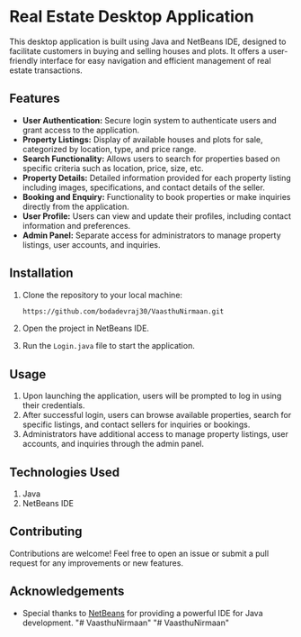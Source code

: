 # Real Estate Desktop Application

This desktop application is built using Java and NetBeans IDE, designed to facilitate customers in buying and selling houses and plots. It offers a user-friendly interface for easy navigation and efficient management of real estate transactions.

## Features

- **User Authentication:** Secure login system to authenticate users and grant access to the application.
- **Property Listings:** Display of available houses and plots for sale, categorized by location, type, and price range.
- **Search Functionality:** Allows users to search for properties based on specific criteria such as location, price, size, etc.
- **Property Details:** Detailed information provided for each property listing including images, specifications, and contact details of the seller.
- **Booking and Enquiry:** Functionality to book properties or make inquiries directly from the application.
- **User Profile:** Users can view and update their profiles, including contact information and preferences.
- **Admin Panel:** Separate access for administrators to manage property listings, user accounts, and inquiries.

## Installation

1. Clone the repository to your local machine:

   ```bash
   https://github.com/bodadevraj30/VaasthuNirmaan.git

   ```

2. Open the project in NetBeans IDE.
3. Run the `Login.java` file to start the application.

## Usage

1. Upon launching the application, users will be prompted to log in using their credentials.
2. After successful login, users can browse available properties, search for specific listings, and contact sellers for inquiries or bookings.
3. Administrators have additional access to manage property listings, user accounts, and inquiries through the admin panel.

## Technologies Used
1. Java
2. NetBeans IDE

## Contributing

Contributions are welcome! Feel free to open an issue or submit a pull request for any improvements or new features.

## Acknowledgements

- Special thanks to [NetBeans](https://netbeans.apache.org/front/main/index.html) for providing a powerful IDE for Java development.
"# VaasthuNirmaan" 
"# VaasthuNirmaan" 
